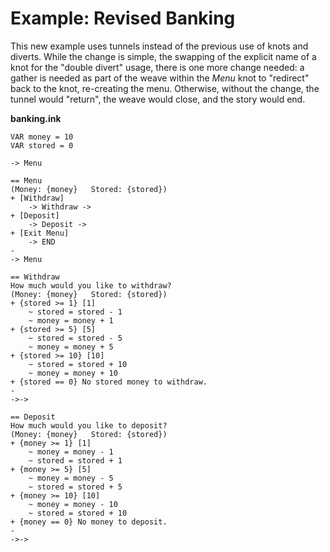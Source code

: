 # Example: Revised Banking

This new example uses tunnels instead of the previous use of knots and diverts. While the change is simple, the swapping of the explicit name of a knot for the "double divert" usage, there is one more change needed: a gather is needed as part of the weave within the *Menu* knot to "redirect" back to the knot, re-creating the menu. Otherwise, without the change, the tunnel would "return", the weave would close, and the story would end.

**banking.ink**

```ink
VAR money = 10
VAR stored = 0

-> Menu

== Menu
(Money: {money}   Stored: {stored})
+ [Withdraw]
    -> Withdraw ->
+ [Deposit]
    -> Deposit ->
+ [Exit Menu]
    -> END
-
-> Menu

== Withdraw
How much would you like to withdraw?
(Money: {money}   Stored: {stored})
+ {stored >= 1} [1]
    ~ stored = stored - 1
    ~ money = money + 1
+ {stored >= 5} [5]
    ~ stored = stored - 5
    ~ money = money + 5
+ {stored >= 10} [10]
    ~ stored = stored + 10
    ~ money = money + 10
+ {stored == 0} No stored money to withdraw.
-
->->

== Deposit
How much would you like to deposit?
(Money: {money}   Stored: {stored})
+ {money >= 1} [1]
    ~ money = money - 1
    ~ stored = stored + 1
+ {money >= 5} [5]
    ~ money = money - 5
    ~ stored = stored + 5
+ {money >= 10} [10]
    ~ money = money - 10
    ~ stored = stored + 10
+ {money == 0} No money to deposit.
-
->->
```
